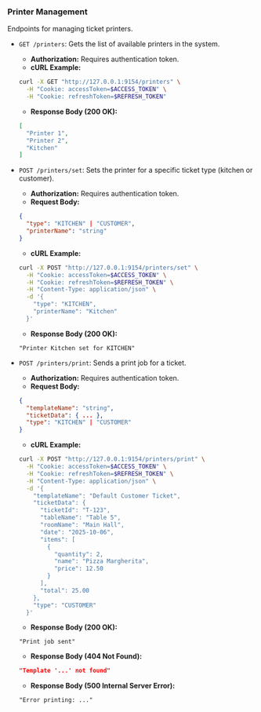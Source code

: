 ### Printer Management

Endpoints for managing ticket printers.

- `GET /printers`: Gets the list of available printers in the system.
  - **Authorization:** Requires authentication token.
  - **cURL Example:**
  ```bash
  curl -X GET "http://127.0.0.1:9154/printers" \
    -H "Cookie: accessToken=$ACCESS_TOKEN" \
    -H "Cookie: refreshToken=$REFRESH_TOKEN" 
  ```
  - **Response Body (200 OK):**
  ```json
  [
    "Printer 1",
    "Printer 2",
    "Kitchen"
  ]
  ```

- `POST /printers/set`: Sets the printer for a specific ticket type (kitchen or customer).
  - **Authorization:** Requires authentication token.
  - **Request Body:**
  ```json
  {
    "type": "KITCHEN" | "CUSTOMER",
    "printerName": "string"
  }
  ```
  - **cURL Example:**
  ```bash
  curl -X POST "http://127.0.0.1:9154/printers/set" \
    -H "Cookie: accessToken=$ACCESS_TOKEN" \
    -H "Cookie: refreshToken=$REFRESH_TOKEN" \
    -H "Content-Type: application/json" \
    -d '{
      "type": "KITCHEN",
      "printerName": "Kitchen"
    }'
  ```
  - **Response Body (200 OK):**
  ```text
  "Printer Kitchen set for KITCHEN"
  ```

- `POST /printers/print`: Sends a print job for a ticket.
  - **Authorization:** Requires authentication token.
  - **Request Body:**
  ```json
  {
    "templateName": "string",
    "ticketData": { ... },
    "type": "KITCHEN" | "CUSTOMER"
  }
  ```
  - **cURL Example:**
  ```bash
  curl -X POST "http://127.0.0.1:9154/printers/print" \
    -H "Cookie: accessToken=$ACCESS_TOKEN" \
    -H "Cookie: refreshToken=$REFRESH_TOKEN" \
    -H "Content-Type: application/json" \
    -d '{
      "templateName": "Default Customer Ticket",
      "ticketData": {
        "ticketId": "T-123",
        "tableName": "Table 5",
        "roomName": "Main Hall",
        "date": "2025-10-06",
        "items": [
          {
            "quantity": 2,
            "name": "Pizza Margherita",
            "price": 12.50
          }
        ],
        "total": 25.00
      },
      "type": "CUSTOMER"
    }'
  ```
  - **Response Body (200 OK):**
  ```text
  "Print job sent"
  ```
  - **Response Body (404 Not Found):**
  ```json
  "Template '...' not found"
  ```
  - **Response Body (500 Internal Server Error):**
  ```text
  "Error printing: ..."
  ```

